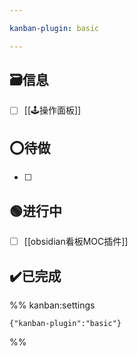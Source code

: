 ```yaml
---

kanban-plugin: basic

---
```


## 🗃️信息

- [ ] [[🕹️操作面板]]


## ⭕待做

- [ ] 


## 🟢进行中

- [ ] [[obsidian看板MOC插件]]


## ✔️已完成





%% kanban:settings
```
{"kanban-plugin":"basic"}
```
%%